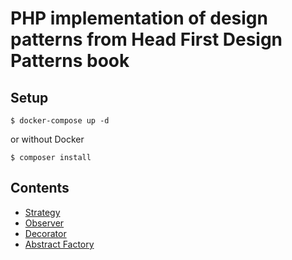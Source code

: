 # PHP implementation of design patterns from Head First Design Patterns book

## Setup

`$ docker-compose up -d`

or without Docker

`$ composer install`

## Contents

* [Strategy](SimUDuck)
* [Observer](WeatherStation)
* [Decorator](Starbuzz)
* [Abstract Factory](PizzaStore)
